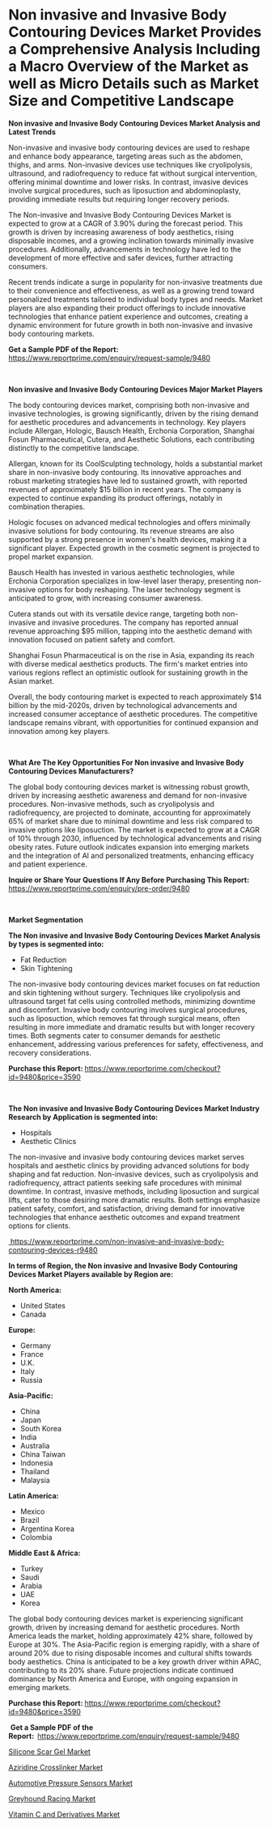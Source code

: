 <p><h1>Non invasive and Invasive Body Contouring Devices Market Provides a Comprehensive Analysis Including a Macro Overview of the Market as well as Micro Details such as Market Size and Competitive Landscape</h1></p><p><strong>Non invasive and Invasive Body Contouring Devices Market Analysis and Latest Trends</strong></p>
<p><p>Non-invasive and invasive body contouring devices are used to reshape and enhance body appearance, targeting areas such as the abdomen, thighs, and arms. Non-invasive devices use techniques like cryolipolysis, ultrasound, and radiofrequency to reduce fat without surgical intervention, offering minimal downtime and lower risks. In contrast, invasive devices involve surgical procedures, such as liposuction and abdominoplasty, providing immediate results but requiring longer recovery periods.</p><p>The Non-invasive and Invasive Body Contouring Devices Market is expected to grow at a CAGR of 3.90% during the forecast period. This growth is driven by increasing awareness of body aesthetics, rising disposable incomes, and a growing inclination towards minimally invasive procedures. Additionally, advancements in technology have led to the development of more effective and safer devices, further attracting consumers. </p><p>Recent trends indicate a surge in popularity for non-invasive treatments due to their convenience and effectiveness, as well as a growing trend toward personalized treatments tailored to individual body types and needs. Market players are also expanding their product offerings to include innovative technologies that enhance patient experience and outcomes, creating a dynamic environment for future growth in both non-invasive and invasive body contouring markets.</p></p>
<p><strong>Get a Sample PDF of the Report:&nbsp;</strong> <a href="https://www.reportprime.com/enquiry/request-sample/9480">https://www.reportprime.com/enquiry/request-sample/9480</a></p>
<p>&nbsp;</p>
<p><strong>Non invasive and Invasive Body Contouring Devices Major Market Players</strong></p>
<p><p>The body contouring devices market, comprising both non-invasive and invasive technologies, is growing significantly, driven by the rising demand for aesthetic procedures and advancements in technology. Key players include Allergan, Hologic, Bausch Health, Erchonia Corporation, Shanghai Fosun Pharmaceutical, Cutera, and Aesthetic Solutions, each contributing distinctly to the competitive landscape.</p><p>Allergan, known for its CoolSculpting technology, holds a substantial market share in non-invasive body contouring. Its innovative approaches and robust marketing strategies have led to sustained growth, with reported revenues of approximately $15 billion in recent years. The company is expected to continue expanding its product offerings, notably in combination therapies.</p><p>Hologic focuses on advanced medical technologies and offers minimally invasive solutions for body contouring. Its revenue streams are also supported by a strong presence in women's health devices, making it a significant player. Expected growth in the cosmetic segment is projected to propel market expansion.</p><p>Bausch Health has invested in various aesthetic technologies, while Erchonia Corporation specializes in low-level laser therapy, presenting non-invasive options for body reshaping. The laser technology segment is anticipated to grow, with increasing consumer awareness.</p><p>Cutera stands out with its versatile device range, targeting both non-invasive and invasive procedures. The company has reported annual revenue approaching $95 million, tapping into the aesthetic demand with innovation focused on patient safety and comfort.</p><p>Shanghai Fosun Pharmaceutical is on the rise in Asia, expanding its reach with diverse medical aesthetics products. The firm's market entries into various regions reflect an optimistic outlook for sustaining growth in the Asian market.</p><p>Overall, the body contouring market is expected to reach approximately $14 billion by the mid-2020s, driven by technological advancements and increased consumer acceptance of aesthetic procedures. The competitive landscape remains vibrant, with opportunities for continued expansion and innovation among key players.</p></p>
<p>&nbsp;</p>
<p><strong>What Are The Key Opportunities For Non invasive and Invasive Body Contouring Devices Manufacturers?</strong></p>
<p><p>The global body contouring devices market is witnessing robust growth, driven by increasing aesthetic awareness and demand for non-invasive procedures. Non-invasive methods, such as cryolipolysis and radiofrequency, are projected to dominate, accounting for approximately 65% of market share due to minimal downtime and less risk compared to invasive options like liposuction. The market is expected to grow at a CAGR of 10% through 2030, influenced by technological advancements and rising obesity rates. Future outlook indicates expansion into emerging markets and the integration of AI and personalized treatments, enhancing efficacy and patient experience.</p></p>
<p><strong>Inquire or Share Your Questions If Any Before Purchasing This Report:</strong> <a href="https://www.reportprime.com/enquiry/pre-order/9480">https://www.reportprime.com/enquiry/pre-order/9480</a></p>
<p>&nbsp;</p>
<p><strong>Market Segmentation</strong></p>
<p><strong>The Non invasive and Invasive Body Contouring Devices Market Analysis by types is segmented into:</strong></p>
<p><ul><li>Fat Reduction</li><li>Skin Tightening</li></ul></p>
<p><p>The non-invasive body contouring devices market focuses on fat reduction and skin tightening without surgery. Techniques like cryolipolysis and ultrasound target fat cells using controlled methods, minimizing downtime and discomfort. Invasive body contouring involves surgical procedures, such as liposuction, which removes fat through surgical means, often resulting in more immediate and dramatic results but with longer recovery times. Both segments cater to consumer demands for aesthetic enhancement, addressing various preferences for safety, effectiveness, and recovery considerations.</p></p>
<p><strong>Purchase this Report:&nbsp;</strong><a href="https://www.reportprime.com/checkout?id=9480&price=3590">https://www.reportprime.com/checkout?id=9480&price=3590</a></p>
<p>&nbsp;</p>
<p><strong>The Non invasive and Invasive Body Contouring Devices Market Industry Research by Application is segmented into:</strong></p>
<p><ul><li>Hospitals</li><li>Aesthetic Clinics</li></ul></p>
<p><p>The non-invasive and invasive body contouring devices market serves hospitals and aesthetic clinics by providing advanced solutions for body shaping and fat reduction. Non-invasive devices, such as cryolipolysis and radiofrequency, attract patients seeking safe procedures with minimal downtime. In contrast, invasive methods, including liposuction and surgical lifts, cater to those desiring more dramatic results. Both settings emphasize patient safety, comfort, and satisfaction, driving demand for innovative technologies that enhance aesthetic outcomes and expand treatment options for clients.</p></p>
<p><a href="https://www.reportprime.com/non-invasive-and-invasive-body-contouring-devices-r9480">&nbsp;https://www.reportprime.com/non-invasive-and-invasive-body-contouring-devices-r9480</a></p>
<p><strong>In terms of Region, the Non invasive and Invasive Body Contouring Devices Market Players available by Region are:</strong></p>
<p>
    <p> <strong> North America: </strong>
        <ul>
            <li>United States</li>
            <li>Canada</li>
        </ul>
        </p> 
    <p> <strong> Europe: </strong>
        <ul>
            <li>Germany</li>
            <li>France</li>
            <li>U.K.</li>
            <li>Italy</li>
            <li>Russia</li>
        </ul>
        </p> 
    <p> <strong> Asia-Pacific: </strong>
        <ul>
            <li>China</li>
            <li>Japan</li>
            <li>South Korea</li>
            <li>India</li>
            <li>Australia</li>
            <li>China Taiwan</li>
            <li>Indonesia</li>
            <li>Thailand</li>
            <li>Malaysia</li>
        </ul>
        </p> 
    <p> <strong> Latin America: </strong>
        <ul>
            <li>Mexico</li>
            <li>Brazil</li>
            <li>Argentina Korea</li>
            <li>Colombia</li>
        </ul>
        </p> 
    <p> <strong> Middle East & Africa: </strong>
        <ul>
            <li>Turkey</li>
            <li>Saudi</li>
            <li>Arabia</li>
            <li>UAE</li>
            <li>Korea</li>
        </ul>
    </p>
    </p>
<p><p>The global body contouring devices market is experiencing significant growth, driven by increasing demand for aesthetic procedures. North America leads the market, holding approximately 42% share, followed by Europe at 30%. The Asia-Pacific region is emerging rapidly, with a share of around 20% due to rising disposable incomes and cultural shifts towards body aesthetics. China is anticipated to be a key growth driver within APAC, contributing to its 20% share. Future projections indicate continued dominance by North America and Europe, with ongoing expansion in emerging markets.</p></p>
<p><strong>Purchase this Report: </strong><a href="https://www.reportprime.com/checkout?id=9480&price=3590">https://www.reportprime.com/checkout?id=9480&price=3590</a></p>
<p>&nbsp;<strong>Get a Sample PDF of the Report:&nbsp;&nbsp;</strong><a href="https://www.reportprime.com/enquiry/request-sample/9480">https://www.reportprime.com/enquiry/request-sample/9480</a></p>
<p><strong></strong></p>
<p><p><a href="https://www.linkedin.com/pulse/global-silicone-scar-gel-industry-analysis-report-market-size-agxtc?trackingId=PxQE%2FjMZSkKWy%2FfOIsyIXA%3D%3D">Silicone Scar Gel Market</a></p><p><a href="https://issuu.com/reportprime-2/docs/aziridine-crosslinker-market-size-2_e11340ce90b564">Aziridine Crosslinker Market</a></p><p><a href="https://medium.com/@patriciahanson2013/the-automotive-pressure-sensors-market-report-analyzes-important-operational-and-performance-data-488be5f81823">Automotive Pressure Sensors Market</a></p><p><a href="https://www.linkedin.com/pulse/greyhound-racing-market-size-share-trends-analysis-report-9auif?trackingId=oCeILXwBSQSxnQkODVxWDQ%3D%3D">Greyhound Racing Market</a></p><p><a href="https://issuu.com/reportprime-2/docs/vitamin-c-and-derivatives-market-si_6873dc0bb76b02">Vitamin C and Derivatives Market</a></p></p>